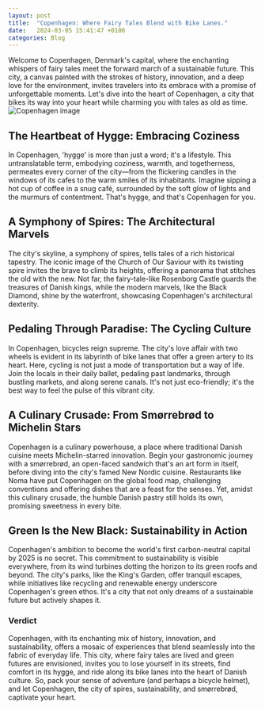 ```yaml
---
layout: post
title:  "Copenhagen: Where Fairy Tales Blend with Bike Lanes."
date:   2024-03-05 15:41:47 +0100
categories: Blog
---
```

Welcome to Copenhagen, Denmark's capital, where the enchanting whispers of fairy tales meet the forward march of a sustainable future. This city, a canvas painted with the strokes of history, innovation, and a deep love for the environment, invites travelers into its embrace with a promise of unforgettable moments. Let's dive into the heart of Copenhagen, a city that bikes its way into your heart while charming you with tales as old as time.
![Copenhagen image](../../../../assets/images/copenhagen-denmark.jpeg)

## The Heartbeat of Hygge: Embracing Coziness
In Copenhagen, 'hygge' is more than just a word; it's a lifestyle. This untranslatable term, embodying coziness, warmth, and togetherness, permeates every corner of the city—from the flickering candles in the windows of its cafes to the warm smiles of its inhabitants. Imagine sipping a hot cup of coffee in a snug café, surrounded by the soft glow of lights and the murmurs of contentment. That's hygge, and that's Copenhagen for you.

## A Symphony of Spires: The Architectural Marvels
The city's skyline, a symphony of spires, tells tales of a rich historical tapestry. The iconic image of the Church of Our Saviour with its twisting spire invites the brave to climb its heights, offering a panorama that stitches the old with the new. Not far, the fairy-tale-like Rosenborg Castle guards the treasures of Danish kings, while the modern marvels, like the Black Diamond, shine by the waterfront, showcasing Copenhagen's architectural dexterity.

## Pedaling Through Paradise: The Cycling Culture
In Copenhagen, bicycles reign supreme. The city's love affair with two wheels is evident in its labyrinth of bike lanes that offer a green artery to its heart. Here, cycling is not just a mode of transportation but a way of life. Join the locals in their daily ballet, pedaling past landmarks, through bustling markets, and along serene canals. It's not just eco-friendly; it's the best way to feel the pulse of this vibrant city.

## A Culinary Crusade: From Smørrebrød to Michelin Stars
Copenhagen is a culinary powerhouse, a place where traditional Danish cuisine meets Michelin-starred innovation. Begin your gastronomic journey with a smørrebrød, an open-faced sandwich that's an art form in itself, before diving into the city's famed New Nordic cuisine. Restaurants like Noma have put Copenhagen on the global food map, challenging conventions and offering dishes that are a feast for the senses. Yet, amidst this culinary crusade, the humble Danish pastry still holds its own, promising sweetness in every bite.

## Green Is the New Black: Sustainability in Action
Copenhagen's ambition to become the world's first carbon-neutral capital by 2025 is no secret. This commitment to sustainability is visible everywhere, from its wind turbines dotting the horizon to its green roofs and beyond. The city's parks, like the King's Garden, offer tranquil escapes, while initiatives like recycling and renewable energy underscore Copenhagen's green ethos. It's a city that not only dreams of a sustainable future but actively shapes it.

### Verdict
Copenhagen, with its enchanting mix of history, innovation, and sustainability, offers a mosaic of experiences that blend seamlessly into the fabric of everyday life. This city, where fairy tales are lived and green futures are envisioned, invites you to lose yourself in its streets, find comfort in its hygge, and ride along its bike lanes into the heart of Danish culture. So, pack your sense of adventure (and perhaps a bicycle helmet), and let Copenhagen, the city of spires, sustainability, and smørrebrød, captivate your heart.
